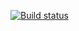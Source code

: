 [![Build status](https://ci.appveyor.com/api/projects/status/w6547hkk6aih920o?svg=true)](https://ci.appveyor.com/project/DanScottNI/worktool)